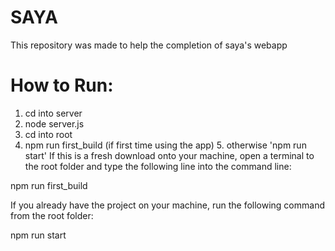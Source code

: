 # SAYA

This repository was made to help the completion of saya's webapp

# How to Run:

1. cd into server
2. node server.js
3. cd into root
4. npm run first_build (if first time using the app) 5. otherwise 'npm run start'
   If this is a fresh download onto your machine, open a terminal to the root folder and type the following line into the command line:

npm run first_build

If you already have the project on your machine, run the following command from the root folder:

npm run start
